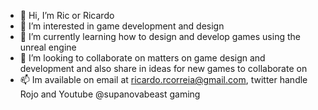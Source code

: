 - 👋 Hi, I’m Ric or Ricardo
- 👀 I’m interested in game development and design
- 🌱 I’m currently learning how to design and develop games using the unreal engine
- 💞️ I’m looking to collaborate on matters on game design and development and also share in ideas for new games to collaborate on
- 📫 Im available on email at ricardo.rcorreia@gmail.com, twitter handle Rojo and Youtube @supanovabeast gaming

<!---
RicCorreia/RicCorreia is a ✨ special ✨ repository because its `README.md` (this file) appears on your GitHub profile.
You can click the Preview link to take a look at your changes.
--->
